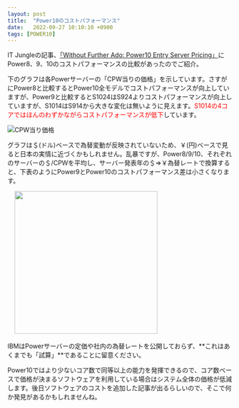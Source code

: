 ```yaml
---
layout: post
title:  "Power10のコストパフォーマンス"
date:   2022-09-27 10:10:10 +0900
tags: [POWER10]
---
```

IT Jungleの記事、[「Without Further Ado: Power10 Entry Server Pricing」](https://www.itjungle.com/2022/09/26/without-further-ado-power10-entry-server-pricing/)にPower8、9、10のコストパフォーマンスの比較があったのでご紹介。

下のグラフは各Powerサーバーの「CPW当りの価格」を示しています。さすがにPower8と比較するとPower10全モデルでコストパフォーマンスが向上していますが、Power9と比較するとS1024はS924よりコストパフォーマンスが向上していますが、S1014はS914から大きな変化は無いように見えます。<span style="color: red">S1014の4コアではほんのわずかながらコストパフォーマンスが低下</span>しています。

![CPW当り価格](/GuriPages/image/2022-09-27_CPW当り価格.jpg)

グラフは＄(ドル)ベースで為替変動が反映されていないため、￥(円)ベースで見ると日本の実情に近づくかもしれません。乱暴ですが、Power8/9/10、それぞれのサーバーの＄/CPWを平均し、サーバー発表年の＄⇒￥為替レートで換算すると、下表のようにPower9とPower10のコストパフォーマンス差は小さくなります。

&nbsp;&nbsp;&nbsp;&nbsp;<img src="/GuriPages/image/2022-09-27_CPW当り価格2.jpg" width="320" />

IBMはPowerサーバーの定価や社内の為替レートを公開しておらず、**これはあくまでも「試算」**であることに留意ください。

Power10ではより少ないコア数で同等以上の能力を発揮できるので、コア数ベースで価格が決まるソフトウェアを利用している場合はシステム全体の価格が低減します。後日ソフトウェアのコストを追加した記事が出るらしいので、そこで何か発見があるかもしれませんね。

